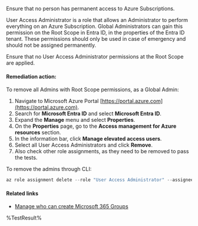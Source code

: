 Ensure that no person has permanent access to Azure Subscriptions.

User Access Administrator is a role that allows an Administrator to perform everything on an Azure Subscription. Global Administrators can gain this permission on the Root Scope in Entra ID, in the properties of the Entra ID tenant. These permissions should only be used in case of emergency and should not be assigned permanently.

Ensure that no User Access Administrator permissions at the Root Scope are applied.

#### Remediation action:

To remove all Admins with Root Scope permissions, as a Global Admin:
1. Navigate to Microsoft Azure Portal [https://portal.azure.com](https://portal.azure.com).
2. Search for **Microsoft Entra ID** and select **Microsoft Entra ID**.
3. Expand the **Manage** menu and select **Properties**.
3. On the **Properties** page, go to the **Access management for Azure resources** section.
4. In the information bar, click **Manage elevated access users**.
5. Select all User Access Administrators and click **Remove**.
6. Also check other role assignments, as they need to be removed to pass the tests.

To remove the admins through CLI:
```powershell
az role assignment delete --role "User Access Administrator" --assignee adminname@yourdomain.com --scope "/"
```

#### Related links

* [Manage who can create Microsoft 365 Groups](https://learn.microsoft.com/en-us/microsoft-365/solutions/manage-creation-of-groups?view=o365-worldwide)


<!--- Results --->
%TestResult%
